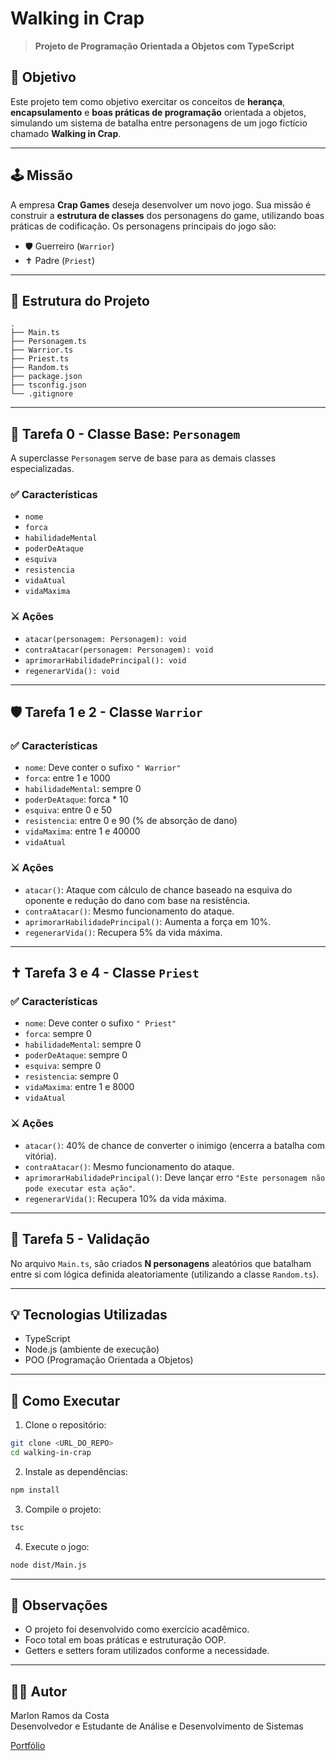 # Walking in Crap

> **Projeto de Programação Orientada a Objetos com TypeScript**

## 🎯 Objetivo

Este projeto tem como objetivo exercitar os conceitos de **herança**, **encapsulamento** e **boas práticas de programação** orientada a objetos, simulando um sistema de batalha entre personagens de um jogo fictício chamado **Walking in Crap**.

---

## 🕹️ Missão

A empresa **Crap Games** deseja desenvolver um novo jogo. Sua missão é construir a **estrutura de classes** dos personagens do game, utilizando boas práticas de codificação. Os personagens principais do jogo são:

- 🛡️ Guerreiro (`Warrior`)
- ✝️ Padre (`Priest`)

---

## 📌 Estrutura do Projeto

```
.
├── Main.ts
├── Personagem.ts
├── Warrior.ts
├── Priest.ts
├── Random.ts
├── package.json
├── tsconfig.json
└── .gitignore
```

---

## 🧬 Tarefa 0 - Classe Base: `Personagem`

A superclasse `Personagem` serve de base para as demais classes especializadas.

### ✅ Características

- `nome`
- `forca`
- `habilidadeMental`
- `poderDeAtaque`
- `esquiva`
- `resistencia`
- `vidaAtual`
- `vidaMaxima`

### ⚔️ Ações

- `atacar(personagem: Personagem): void`
- `contraAtacar(personagem: Personagem): void`
- `aprimorarHabilidadePrincipal(): void`
- `regenerarVida(): void`

---

## 🛡️ Tarefa 1 e 2 - Classe `Warrior`

### ✅ Características

- `nome`: Deve conter o sufixo `" Warrior"`
- `forca`: entre 1 e 1000
- `habilidadeMental`: sempre 0
- `poderDeAtaque`: forca * 10
- `esquiva`: entre 0 e 50
- `resistencia`: entre 0 e 90 (% de absorção de dano)
- `vidaMaxima`: entre 1 e 40000
- `vidaAtual`

### ⚔️ Ações

- `atacar()`: Ataque com cálculo de chance baseado na esquiva do oponente e redução do dano com base na resistência.
- `contraAtacar()`: Mesmo funcionamento do ataque.
- `aprimorarHabilidadePrincipal()`: Aumenta a força em 10%.
- `regenerarVida()`: Recupera 5% da vida máxima.

---

## ✝️ Tarefa 3 e 4 - Classe `Priest`

### ✅ Características

- `nome`: Deve conter o sufixo `" Priest"`
- `forca`: sempre 0
- `habilidadeMental`: sempre 0
- `poderDeAtaque`: sempre 0
- `esquiva`: sempre 0
- `resistencia`: sempre 0
- `vidaMaxima`: entre 1 e 8000
- `vidaAtual`

### ⚔️ Ações

- `atacar()`: 40% de chance de converter o inimigo (encerra a batalha com vitória).
- `contraAtacar()`: Mesmo funcionamento do ataque.
- `aprimorarHabilidadePrincipal()`: Deve lançar erro `"Este personagem não pode executar esta ação"`.
- `regenerarVida()`: Recupera 10% da vida máxima.

---

## 🎲 Tarefa 5 - Validação

No arquivo `Main.ts`, são criados **N personagens** aleatórios que batalham entre si com lógica definida aleatoriamente (utilizando a classe `Random.ts`).

---

## 💡 Tecnologias Utilizadas

- TypeScript
- Node.js (ambiente de execução)
- POO (Programação Orientada a Objetos)

---

## 🚀 Como Executar

1. Clone o repositório:

```bash
git clone <URL_DO_REPO>
cd walking-in-crap
```

2. Instale as dependências:

```bash
npm install
```

3. Compile o projeto:

```bash
tsc
```

4. Execute o jogo:

```bash
node dist/Main.js
```

---

## 📌 Observações

- O projeto foi desenvolvido como exercício acadêmico.
- Foco total em boas práticas e estruturação OOP.
- Getters e setters foram utilizados conforme a necessidade.

---

## 👨‍💻 Autor

Marlon Ramos da Costa  
Desenvolvedor e Estudante de Análise e Desenvolvimento de Sistemas

[Portfólio](https://portfolio-marlon-umber.vercel.app)
